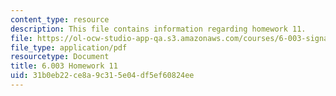 ```yaml
---
content_type: resource
description: This file contains information regarding homework 11.
file: https://ol-ocw-studio-app-qa.s3.amazonaws.com/courses/6-003-signals-and-systems-fall-2011/31b0eb22ce8a9c315e04df5ef60824ee_MIT6_003F11_hw11.pdf
file_type: application/pdf
resourcetype: Document
title: 6.003 Homework 11
uid: 31b0eb22-ce8a-9c31-5e04-df5ef60824ee
---
```

